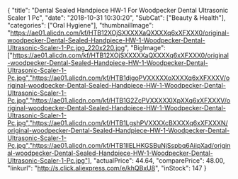 {
	"title": "Dental Sealed Handpiece HW-1  For Woodpecker Dental Ultrasonic Scaler 1 Pc",
	"date": "2018-10-31 10:30:20",
	"SubCat": ["Beauty & Health"],
	"categories": ["Oral Hygiene"],
	"thumbnailImage": "https://ae01.alicdn.com/kf/HTB12XOjSXXXXXaQXXXXq6xXFXXX0/original-woodpecker-Dental-Sealed-Handpiece-HW-1-Woodpecker-Dental-Ultrasonic-Scaler-1-Pc.jpg_220x220.jpg",
	"BigImage": ["https://ae01.alicdn.com/kf/HTB12XOjSXXXXXaQXXXXq6xXFXXX0/original-woodpecker-Dental-Sealed-Handpiece-HW-1-Woodpecker-Dental-Ultrasonic-Scaler-1-Pc.jpg","https://ae01.alicdn.com/kf/HTB1djgoPVXXXXXoXXXXq6xXFXXXV/original-woodpecker-Dental-Sealed-Handpiece-HW-1-Woodpecker-Dental-Ultrasonic-Scaler-1-Pc.jpg","https://ae01.alicdn.com/kf/HTB1G2ZcPVXXXXXIXpXXq6xXFXXXV/original-woodpecker-Dental-Sealed-Handpiece-HW-1-Woodpecker-Dental-Ultrasonic-Scaler-1-Pc.jpg","https://ae01.alicdn.com/kf/HTB1LgshPVXXXXcBXXXXq6xXFXXXN/original-woodpecker-Dental-Sealed-Handpiece-HW-1-Woodpecker-Dental-Ultrasonic-Scaler-1-Pc.jpg","https://ae01.alicdn.com/kf/HTB1llELHKGSBuNjSspbq6AiipXad/original-woodpecker-Dental-Sealed-Handpiece-HW-1-Woodpecker-Dental-Ultrasonic-Scaler-1-Pc.jpg"],
	"actualPrice": 44.64,
	"comparePrice": 48.00,
	"linkurl": "http://s.click.aliexpress.com/e/khQBxU8",
	"inStock": 147
}
